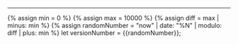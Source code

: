 ---
{% assign min = 0 %}
{% assign max = 10000 %}
{% assign diff = max | minus: min %}
{% assign randomNumber = "now" | date: "%N" | modulo: diff | plus: min %}
let versionNumber = {{randomNumber}};
